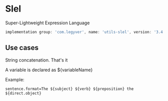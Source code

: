 # Slel
Super-Lightweight Expression Language

```groovy
implementation group: 'com.legyver', name: 'utils-slel', version: '3.4.0-alpha.4'
```

## Use cases
String concatenation.  That's it

A variable is declared as ${variableName}

Example:
```properties
sentence.format=The ${subject} ${verb} ${preposition} the ${direct.object}
```